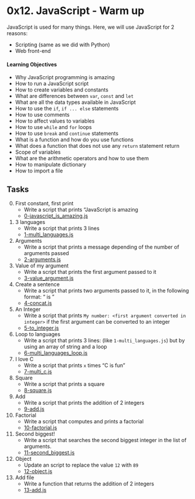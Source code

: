 # 0x12. JavaScript - Warm up

JavaScript is used for many things. Here, we will use JavaScript for 2 reasons:

- Scripting (same as we did with Python)
- Web front-end

#### Learning Objectives

-   Why JavaScript programming is amazing
-   How to run a JavaScript script
-   How to create variables and constants
-   What are differences between  `var`,  `const`  and  `let`
-   What are all the data types available in JavaScript
-   How to use the  `if`,  `if ... else`  statements
-   How to use comments
-   How to affect values to variables
-   How to use  `while`  and  `for`  loops
-   How to use  `break`  and  `continue`  statements
-   What is a function and how do you use functions
-   What does a function that does not use any  `return`  statement return
-   Scope of variables
-   What are the arithmetic operators and how to use them
-   How to manipulate dictionary
-   How to import a file

## Tasks
0. First constant, first print
	- Write a script that prints “JavaScript is amazing
	- [0-javascript_is_amazing.js](https://github.com/Titania792/holbertonschool-higher_level_programming/blob/main/0x12-javascript-warm_up/0-javascript_is_amazing.js "0-javascript_is_amazing.js")
1. 3 languages
	- Write a script that prints 3 lines
	- [1-multi_languages.js](https://github.com/Titania792/holbertonschool-higher_level_programming/blob/main/0x12-javascript-warm_up/1-multi_languages.js "1-multi_languages.js")
2. Arguments
	- Write a script that prints a message depending of the number of arguments passed
	- [2-arguments.js](https://github.com/Titania792/holbertonschool-higher_level_programming/blob/main/0x12-javascript-warm_up/2-arguments.js "2-arguments.js")
3. Value of my argument
	- Write a script that prints the first argument passed to it
	- [3-value_argument.js](https://github.com/Titania792/holbertonschool-higher_level_programming/blob/main/0x12-javascript-warm_up/3-value_argument.js "3-value_argument.js")
4. Create a sentence
	- Write a script that prints two arguments passed to it, in the following format: “  is  ”
	- [4-concat.js](https://github.com/Titania792/holbertonschool-higher_level_programming/blob/main/0x12-javascript-warm_up/4-concat.js "4-concat.js")
5. An Integer
	- Write a script that prints `My number: <first argument converted in integer>` if the first argument can be converted to an integer
	- [5-to_integer.js](https://github.com/Titania792/holbertonschool-higher_level_programming/blob/main/0x12-javascript-warm_up/5-to_integer.js "5-to_integer.js")
6. Loop to languages
	- Write a script that prints 3 lines: (like `1-multi_languages.js`) but by using an array of string and a loop
	- [6-multi_languages_loop.js](https://github.com/Titania792/holbertonschool-higher_level_programming/blob/main/0x12-javascript-warm_up/6-multi_languages_loop.js "6-multi_languages_loop.js")
7. I love C
	- Write a script that prints `x` times “C is fun”
	- [7-multi_c.js](https://github.com/Titania792/holbertonschool-higher_level_programming/blob/main/0x12-javascript-warm_up/7-multi_c.js "7-multi_c.js")
8. Square
	- Write a script that prints a square
	- [8-square.js](https://github.com/Titania792/holbertonschool-higher_level_programming/blob/main/0x12-javascript-warm_up/8-square.js "8-square.js")
9. Add
	-  Write a script that prints the addition of 2 integers
	- [9-add.js](https://github.com/Titania792/holbertonschool-higher_level_programming/blob/main/0x12-javascript-warm_up/9-add.js "9-add.js")
10. Factorial
	- Write a script that computes and prints a factorial
	- [10-factorial.js](https://github.com/Titania792/holbertonschool-higher_level_programming/blob/main/0x12-javascript-warm_up/10-factorial.js "10-factorial.js")
11. Second biggest!
	- Write a script that searches the second biggest integer in the list of arguments.
	- [11-second_biggest.js](https://github.com/Titania792/holbertonschool-higher_level_programming/blob/main/0x12-javascript-warm_up/11-second_biggest.js "11-second_biggest.js")
12. Object
	- Update an script to replace the value `12` with `89`
	- [12-object.js](https://github.com/Titania792/holbertonschool-higher_level_programming/blob/main/0x12-javascript-warm_up/12-object.js "12-object.js")
13. Add file
	- Write a function that returns the addition of 2 integers
	- [13-add.js](https://github.com/Titania792/holbertonschool-higher_level_programming/blob/main/0x12-javascript-warm_up/13-add.js "13-add.js")